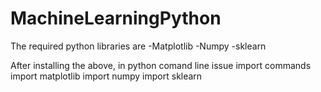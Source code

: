 # MachineLearningPython

The required python libraries are 
-Matplotlib
-Numpy
-sklearn

After installing the above, in python comand line issue import commands
import matplotlib
import numpy
import sklearn
